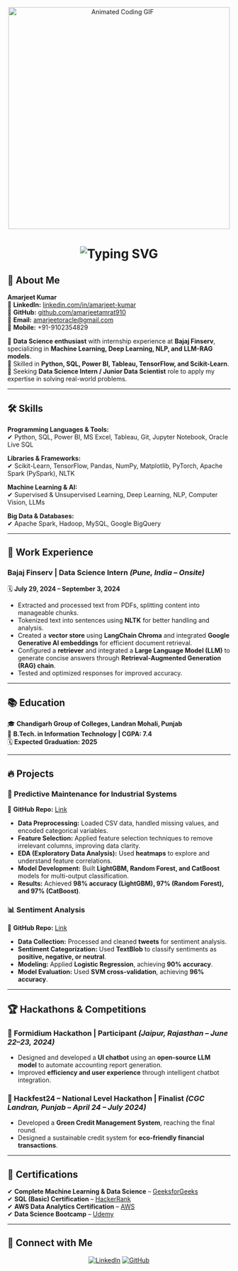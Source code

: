 <p align="center">
  <img src="https://media.giphy.com/media/qgQUggAC3Pfv687qPC/giphy.gif" width="500" alt="Animated Coding GIF">
</p>

<h1 align="center">
  <img src="https://readme-typing-svg.herokuapp.com?font=Fira+Code&pause=1000&color=F70C0C&center=true&width=435&lines=Hi!+I'm+Amarjeet+Kumar;Data+Science+Enthusiast+%7C+ML+%7C+AI+%7C+Big+Data" alt="Typing SVG">
</h1>

## 🚀 About Me

**Amarjeet Kumar**  
📌 **LinkedIn:** [linkedin.com/in/amarjeet-kumar](https://linkedin.com/in/amarjeet-kumar)  
📌 **GitHub:** [github.com/amarjeetamrat910](https://github.com/amarjeetamrat910)  
📌 **Email:** amarjeetoracle@gmail.com  
📌 **Mobile:** +91-9102354829  

🔹 **Data Science enthusiast** with internship experience at **Bajaj Finserv**, specializing in **Machine Learning, Deep Learning, NLP, and LLM-RAG models**.  
🔹 Skilled in **Python, SQL, Power BI, Tableau, TensorFlow, and Scikit-Learn**.  
🔹 Seeking **Data Science Intern / Junior Data Scientist** role to apply my expertise in solving real-world problems.  

---

## 🛠️ Skills

**Programming Languages & Tools:**  
✔ Python, SQL, Power BI, MS Excel, Tableau, Git, Jupyter Notebook, Oracle Live SQL  

**Libraries & Frameworks:**  
✔ Scikit-Learn, TensorFlow, Pandas, NumPy, Matplotlib, PyTorch, Apache Spark (PySpark), NLTK  

**Machine Learning & AI:**  
✔ Supervised & Unsupervised Learning, Deep Learning, NLP, Computer Vision, LLMs  

**Big Data & Databases:**  
✔ Apache Spark, Hadoop, MySQL, Google BigQuery  

---

## 💼 Work Experience

### **Bajaj Finserv | Data Science Intern** *(Pune, India – Onsite)*  
🗓 **July 29, 2024 – September 3, 2024**  
- Extracted and processed text from PDFs, splitting content into manageable chunks.  
- Tokenized text into sentences using **NLTK** for better handling and analysis.  
- Created a **vector store** using **LangChain Chroma** and integrated **Google Generative AI embeddings** for efficient document retrieval.  
- Configured a **retriever** and integrated a **Large Language Model (LLM)** to generate concise answers through **Retrieval-Augmented Generation (RAG) chain**.  
- Tested and optimized responses for improved accuracy.  

---

## 📚 Education

🎓 **Chandigarh Group of Colleges, Landran Mohali, Punjab**  
📖 **B.Tech. in Information Technology | CGPA: 7.4**  
🗓 **Expected Graduation: 2025**  

---

## 🔥 Projects

### **🔧 Predictive Maintenance for Industrial Systems**  
📌 **GitHub Repo:** [Link](#)  
- **Data Preprocessing:** Loaded CSV data, handled missing values, and encoded categorical variables.  
- **Feature Selection:** Applied feature selection techniques to remove irrelevant columns, improving data clarity.  
- **EDA (Exploratory Data Analysis):** Used **heatmaps** to explore and understand feature correlations.  
- **Model Development:** Built **LightGBM, Random Forest, and CatBoost** models for multi-output classification.  
- **Results:** Achieved **98% accuracy (LightGBM), 97% (Random Forest), and 97% (CatBoost)**.  

### **📊 Sentiment Analysis**  
📌 **GitHub Repo:** [Link](#)  
- **Data Collection:** Processed and cleaned **tweets** for sentiment analysis.  
- **Sentiment Categorization:** Used **TextBlob** to classify sentiments as **positive, negative, or neutral**.  
- **Modeling:** Applied **Logistic Regression**, achieving **90% accuracy**.  
- **Model Evaluation:** Used **SVM cross-validation**, achieving **96% accuracy**.  

---

## 🏆 Hackathons & Competitions

### **🏅 Formidium Hackathon | Participant** *(Jaipur, Rajasthan – June 22–23, 2024)*  
- Designed and developed a **UI chatbot** using an **open-source LLM model** to automate accounting report generation.  
- Improved **efficiency and user experience** through intelligent chatbot integration.  

### **🏅 Hackfest24 – National Level Hackathon | Finalist** *(CGC Landran, Punjab – April 24 – July 2024)*  
- Developed a **Green Credit Management System**, reaching the final round.  
- Designed a sustainable credit system for **eco-friendly financial transactions**.  

---

## 📜 Certifications

✔ **Complete Machine Learning & Data Science** – [GeeksforGeeks](#)  
✔ **SQL (Basic) Certification** – [HackerRank](#)  
✔ **AWS Data Analytics Certification** – [AWS](#)  
✔ **Data Science Bootcamp** – [Udemy](#)  

---

## 🔗 Connect with Me

<p align="center">
  <a href="https://linkedin.com/in/amarjeet-kumar"><img src="https://img.shields.io/badge/LinkedIn-0A66C2?style=for-the-badge&logo=linkedin&logoColor=white" alt="LinkedIn"></a>
  <a href="https://github.com/amarjeetamrat910"><img src="https://img.shields.io/badge/GitHub-181717?style=for-the-badge&logo=github&logoColor=white" alt="GitHub"></a>
</p>
